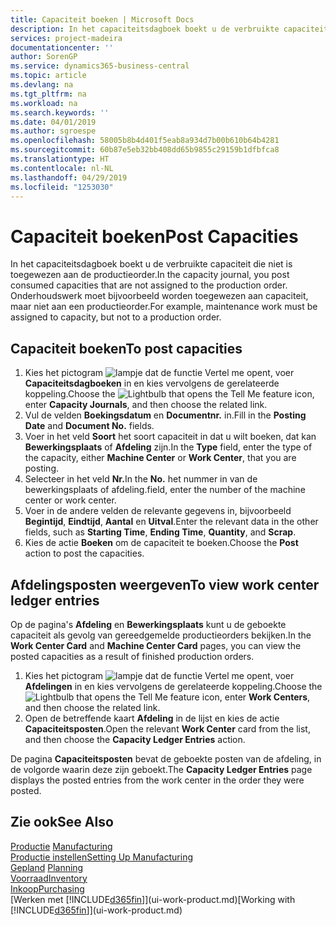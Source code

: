 ```yaml
---
title: Capaciteit boeken | Microsoft Docs
description: In het capaciteitsdagboek boekt u de verbruikte capaciteit die niet is toegewezen aan de productieorder. Onderhoudswerk moet bijvoorbeeld worden toegewezen aan capaciteit, maar niet aan een productieorder.
services: project-madeira
documentationcenter: ''
author: SorenGP
ms.service: dynamics365-business-central
ms.topic: article
ms.devlang: na
ms.tgt_pltfrm: na
ms.workload: na
ms.search.keywords: ''
ms.date: 04/01/2019
ms.author: sgroespe
ms.openlocfilehash: 58005b8b4d401f5eab8a934d7b00b610b64b4281
ms.sourcegitcommit: 60b87e5eb32bb408dd65b9855c29159b1dfbfca8
ms.translationtype: HT
ms.contentlocale: nl-NL
ms.lasthandoff: 04/29/2019
ms.locfileid: "1253030"
---
```

# <a name="post-capacities"></a><span data-ttu-id="29289-104">Capaciteit boeken</span><span class="sxs-lookup"><span data-stu-id="29289-104">Post Capacities</span></span>
<span data-ttu-id="29289-105">In het capaciteitsdagboek boekt u de verbruikte capaciteit die niet is toegewezen aan de productieorder.</span><span class="sxs-lookup"><span data-stu-id="29289-105">In the capacity journal, you post consumed capacities that are not assigned to the production order.</span></span> <span data-ttu-id="29289-106">Onderhoudswerk moet bijvoorbeeld worden toegewezen aan capaciteit, maar niet aan een productieorder.</span><span class="sxs-lookup"><span data-stu-id="29289-106">For example, maintenance work must be assigned to capacity, but not to a production order.</span></span>  

## <a name="to-post-capacities"></a><span data-ttu-id="29289-107">Capaciteit boeken</span><span class="sxs-lookup"><span data-stu-id="29289-107">To post capacities</span></span>  
1.  <span data-ttu-id="29289-108">Kies het pictogram ![lampje dat de functie Vertel me opent](media/ui-search/search_small.png "Vertel me wat u wilt doen"), voer **Capaciteitsdagboeken** in en kies vervolgens de gerelateerde koppeling.</span><span class="sxs-lookup"><span data-stu-id="29289-108">Choose the ![Lightbulb that opens the Tell Me feature](media/ui-search/search_small.png "Tell me what you want to do") icon, enter **Capacity Journals**, and then choose the related link.</span></span>  
2.  <span data-ttu-id="29289-109">Vul de velden **Boekingsdatum** en **Documentnr.** in.</span><span class="sxs-lookup"><span data-stu-id="29289-109">Fill in the **Posting Date** and **Document No.** fields.</span></span>  
3.  <span data-ttu-id="29289-110">Voer in het veld **Soort** het soort capaciteit in dat u wilt boeken, dat kan **Bewerkingsplaats** of **Afdeling** zijn.</span><span class="sxs-lookup"><span data-stu-id="29289-110">In the **Type** field, enter the type of the capacity, either **Machine Center** or **Work Center**, that you are posting.</span></span>  
4.  <span data-ttu-id="29289-111">Selecteer in het veld **Nr.**</span><span class="sxs-lookup"><span data-stu-id="29289-111">In the **No.**</span></span> <span data-ttu-id="29289-112">het nummer in van de bewerkingsplaats of afdeling.</span><span class="sxs-lookup"><span data-stu-id="29289-112">field, enter the number of the machine center or work center.</span></span>  
5.  <span data-ttu-id="29289-113">Voer in de andere velden de relevante gegevens in, bijvoorbeeld **Begintijd**, **Eindtijd**, **Aantal** en **Uitval**.</span><span class="sxs-lookup"><span data-stu-id="29289-113">Enter the relevant data in the other fields, such as **Starting Time**, **Ending Time**, **Quantity**, and **Scrap**.</span></span>  
6.  <span data-ttu-id="29289-114">Kies de actie **Boeken** om de capaciteit te boeken.</span><span class="sxs-lookup"><span data-stu-id="29289-114">Choose the **Post** action to post the capacities.</span></span>  

## <a name="to-view-work-center-ledger-entries"></a><span data-ttu-id="29289-115">Afdelingsposten weergeven</span><span class="sxs-lookup"><span data-stu-id="29289-115">To view work center ledger entries</span></span>  
<span data-ttu-id="29289-116">Op de pagina's **Afdeling** en **Bewerkingsplaats** kunt u de geboekte capaciteit als gevolg van gereedgemelde productieorders bekijken.</span><span class="sxs-lookup"><span data-stu-id="29289-116">In the **Work Center Card** and **Machine Center Card** pages, you can view the posted capacities as a result of finished production orders.</span></span>    
1.  <span data-ttu-id="29289-117">Kies het pictogram ![lampje dat de functie Vertel me opent](media/ui-search/search_small.png "Vertel me wat u wilt doen"), voer **Afdelingen** in en kies vervolgens de gerelateerde koppeling.</span><span class="sxs-lookup"><span data-stu-id="29289-117">Choose the ![Lightbulb that opens the Tell Me feature](media/ui-search/search_small.png "Tell me what you want to do") icon, enter **Work Centers**, and then choose the related link.</span></span>  
2.  <span data-ttu-id="29289-118">Open de betreffende kaart **Afdeling** in de lijst en kies de actie **Capaciteitsposten**.</span><span class="sxs-lookup"><span data-stu-id="29289-118">Open the relevant **Work Center** card from the list, and then choose the **Capacity Ledger Entries** action.</span></span>  

<span data-ttu-id="29289-119">De pagina **Capaciteitsposten** bevat de geboekte posten van de afdeling, in de volgorde waarin deze zijn geboekt.</span><span class="sxs-lookup"><span data-stu-id="29289-119">The **Capacity Ledger Entries** page displays the posted entries from the work center in the order they were posted.</span></span>   

## <a name="see-also"></a><span data-ttu-id="29289-120">Zie ook</span><span class="sxs-lookup"><span data-stu-id="29289-120">See Also</span></span>  
<span data-ttu-id="29289-121">[Productie](production-manage-manufacturing.md)  </span><span class="sxs-lookup"><span data-stu-id="29289-121">[Manufacturing](production-manage-manufacturing.md)  </span></span>  
[<span data-ttu-id="29289-122">Productie instellen</span><span class="sxs-lookup"><span data-stu-id="29289-122">Setting Up Manufacturing</span></span>](production-configure-production-processes.md)  
<span data-ttu-id="29289-123">[Gepland](production-planning.md)    </span><span class="sxs-lookup"><span data-stu-id="29289-123">[Planning](production-planning.md)    </span></span>  
[<span data-ttu-id="29289-124">Voorraad</span><span class="sxs-lookup"><span data-stu-id="29289-124">Inventory</span></span>](inventory-manage-inventory.md)  
[<span data-ttu-id="29289-125">Inkoop</span><span class="sxs-lookup"><span data-stu-id="29289-125">Purchasing</span></span>](purchasing-manage-purchasing.md)  
<span data-ttu-id="29289-126">[Werken met [!INCLUDE[d365fin](includes/d365fin_md.md)]](ui-work-product.md)</span><span class="sxs-lookup"><span data-stu-id="29289-126">[Working with [!INCLUDE[d365fin](includes/d365fin_md.md)]](ui-work-product.md)</span></span>
